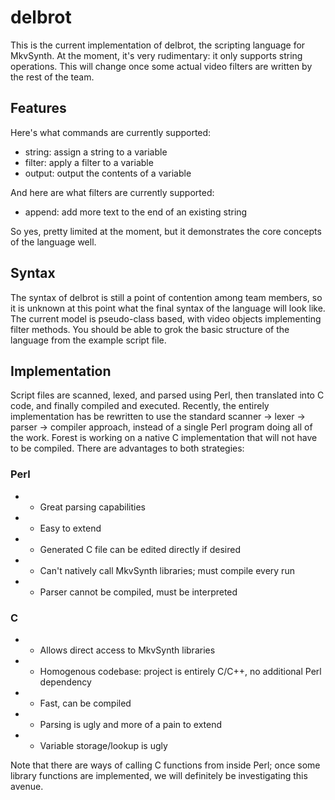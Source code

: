 # delbrot #
This is the current implementation of delbrot, the scripting language for MkvSynth. At the moment, it's very rudimentary: it only supports string operations. This will change once some actual video filters are written by the rest of the team. 

## Features ##
Here's what commands are currently supported:
- string: assign a string to a variable
- filter: apply a filter to a variable
- output: output the contents of a variable

And here are what filters are currently supported:
- append: add more text to the end of an existing string

So yes, pretty limited at the moment, but it demonstrates the core concepts of the language well.

## Syntax ##
The syntax of delbrot is still a point of contention among team members, so it is unknown at this point what the final syntax of the language will look like. The current model is pseudo-class based, with video objects implementing filter methods. You should be able to grok the basic structure of the language from the example script file.

## Implementation ##
Script files are scanned, lexed, and parsed using Perl, then translated into C code, and finally compiled and executed. Recently, the entirely implementation has be rewritten to use the standard scanner -> lexer -> parser -> compiler approach, instead of a single Perl program doing all of the work. Forest is working on a native C implementation that will not have to be compiled. There are advantages to both strategies:

### Perl ###
- + Great parsing capabilities
- + Easy to extend
- + Generated C file can be edited directly if desired
- - Can't natively call MkvSynth libraries; must compile every run
- - Parser cannot be compiled, must be interpreted

### C ###
- + Allows direct access to MkvSynth libraries
- + Homogenous codebase: project is entirely C/C++, no additional Perl dependency
- + Fast, can be compiled
- - Parsing is ugly and more of a pain to extend
- - Variable storage/lookup is ugly

Note that there are ways of calling C functions from inside Perl; once some library functions are implemented, we will definitely be investigating this avenue.
